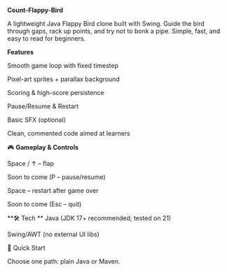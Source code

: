 **Count-Flappy-Bird**

A lightweight Java Flappy Bird clone built with Swing. Guide the bird through gaps, rack up points, and try not to bonk a pipe. Simple, fast, and easy to read for beginners.

**Features**

Smooth game loop with fixed timestep

Pixel-art sprites + parallax background

Scoring & high-score persistence

Pause/Resume & Restart

Basic SFX (optional)

Clean, commented code aimed at learners

🎮 **Gameplay & Controls**

Space / ↑ – flap

Soon to come (P – pause/resume) 

Space – restart after game over

Soon to come (Esc – quit)

**🛠 Tech
**
Java (JDK 17+ recommended; tested on 21)

Swing/AWT (no external UI libs)


🚀 Quick Start

Choose one path: plain Java or Maven.
